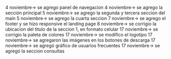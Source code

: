 4 noviembre-> se agrego panel de navegacion 
4 noviembre-> se agrego la sección principal 
5 noviembre-> se agrego la segunda y tercera seccion del main
5 noviembre-> se agrego la cuarta seccion 
7 noviembre-> se agrego el footer y se hizo responsive el landing page
8 noviembre-> se corrigio la ubicacion del titulo de la seccion 1, en formato celular
17 noviembre-> se corrigio la paleta de colores 
17 noviembre-> se modifico el logotipo 
17 noviembre-> se agregaron las imágenes en los botones de descarga 
17 noviembre-> se agregó gráfico de usuarios frecuentes
17 noviembre-> se agregó la seccion consultas